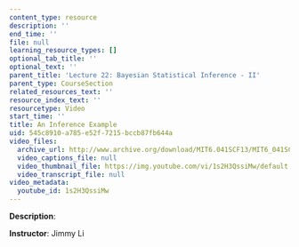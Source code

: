 ```yaml
---
content_type: resource
description: ''
end_time: ''
file: null
learning_resource_types: []
optional_tab_title: ''
optional_text: ''
parent_title: 'Lecture 22: Bayesian Statistical Inference - II'
parent_type: CourseSection
related_resources_text: ''
resource_index_text: ''
resourcetype: Video
start_time: ''
title: An Inference Example
uid: 545c8910-a785-e52f-7215-bccb87fb644a
video_files:
  archive_url: http://www.archive.org/download/MIT6.041SCF13/MIT6_041SCF13_An_Inference_Example_300k.mp4
  video_captions_file: null
  video_thumbnail_file: https://img.youtube.com/vi/1s2H3QssiMw/default.jpg
  video_transcript_file: null
video_metadata:
  youtube_id: 1s2H3QssiMw
---
```


**Description**:

**Instructor**: Jimmy Li